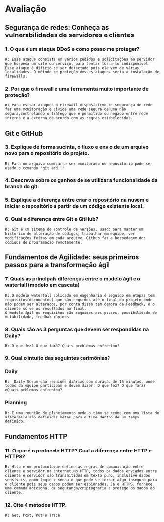 #    Avaliação
## Segurança de redes: Conheça as vulnerabilidades de servidores e clientes 

### 1. O que é um ataque DDoS e como posso me proteger?
    R: Esse ataque consiste em vários pedidos e solicitações ao servidor que hospeda um site ou serviço, para tentar torna-lo indisponível. Esse ataque é difício de ser detectado pois ele vem de várias localidades. O método de proteção desses ataques seria a instalação de firewalls.
    
### 2. Por que o firewall é uma ferramenta muito importante de proteção?
    R: Para evitar ataques o Firewall disposititvo de segurança de rede faz uma monitoração e divide uma rede segura de uma não segura,controlando o tráfego que é permitido ou negado entre rede interna e a externa de acordo com as regras estabelecidas.

  ## Git e GitHub 
### 3. Explique de forma sucinta, o fluxo e envio de um arquivo novo para o repositório do projeto.

    R: Para um arquivo começar a ser monitorado no repositório pode ser usado o comando "git add ."


### 4. Descreva sobre os ganhos de se utilizar a funcionalidade da branch do git.    

### 5. Explique a diferença entre criar o repositório na nuvem e iniciar o repositório a partir de um código existente local.

### 6. Qual a diferença entre Git e GitHub?

    R: Git é um sitema de controle de versões, usado para manter um historico de alteração de códigos, trabalhar em equipe, ver modificações feitas em cada arquivo. Github faz a hospedagem dos códigos de programação remotamente.

     

 ## Fundamentos de Agilidade: seus primeiros passos para a transformação ágil 

### 7. Quais as principais diferenças entre o modelo ágil e o waterfall (modelo em cascata)
    R: O modelo waterfall aplicado em engenharia é seguido em etapas tem requisitos(documentos) que são seguidos até o final do projeto onde não podem ser alterados, por conta disso tem demora de Feedback, e o cliente só ve os resultados no final.
    O modelo ágil os requisitos são seguidos aos poucos, possibilidade de mutabilidade, feedbak rápidos.

### 8. Quais são as 3 perguntas que devem ser respondidas na Daily?

    R: O que fez? O que fará? Quais problemas enfrentou?


### 9. Qual o intuito das seguintes cerimônias?
    
###  Daily
    R:  Daily Scrum são reuniões diárias com duração de 15 minutos, onde todos da equipe participam e devem dizer: O que fez? O que fará? eQuais prblemas enfrentou?

### Planning
    R: É uma reunião de planejamento onde o time se reúne com uma lista de afazeres e são definidas metas para o time dentro de um tempo definido.






## Fundamentos HTTP

### 11. O que é o protocolo HTTP? Qual a diferença entre HTTP e HTTPS?
    R: Http é um protocoloque define as regras de comunicação entre cliente e servidor na internet.No HTTP, todos os dados enviados entre cliente e servidor são transmitidos em texto puro, inclusive dados sensíveis, como login e senha o que pode se tornar algo inseguro para o cliente pois seus dados podem ser espionados. Já o HTTPS, fornece uma camada adicional de segurança/criptografia e protege os dados do cliente.

### 12. Cite 4 métodos HTTP.
    R: Get, Post, Put e Trace.